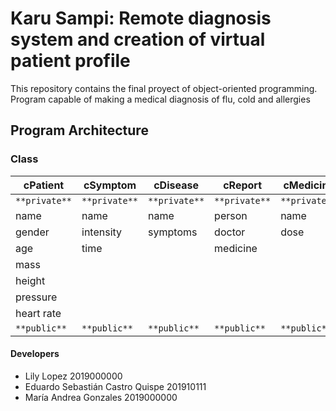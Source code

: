 # Karu Sampi: Remote diagnosis system and creation of virtual patient profile
This repository contains the final proyect of object-oriented programming. Program capable of making a medical diagnosis of flu, cold and allergies

## Program Architecture

### Class
cPatient   | cSymptom  | cDisease  | cReport    | cMedicine | cDoctor 
---        | ---       | ---       | ---        | ---       | ---
`**private**` | `**private**` | `**private**` | `**private**`  | `**private**` | `**private**`
name       | name      | name      | person     | name      | name
gender     | intensity | symptoms  | doctor     | dose      | 
age        | time      |           | medicine   |           |
mass       |           |           |            |           |
height     |           |           |            |           |
pressure   |           |           |            |           |
heart rate |           |           |            |           |
`**public**`   | `**public**`  | `**public**`  | `**public**`   | `**public**`  | `**public**`

#### Developers
* Lily Lopez 2019000000
* Eduardo Sebastián Castro Quispe 201910111
* María Andrea Gonzales 2019000000

